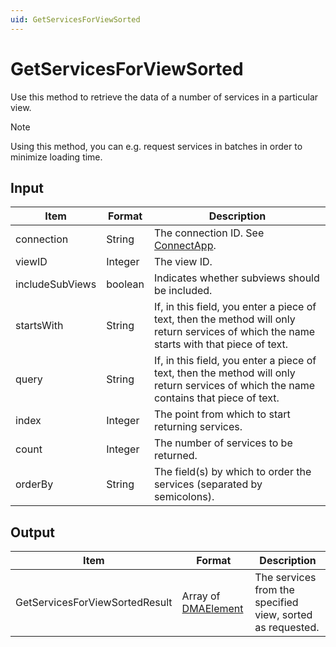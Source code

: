 ```yaml
---
uid: GetServicesForViewSorted
---
```


# GetServicesForViewSorted

Use this method to retrieve the data of a number of services in a particular view.

> [!NOTE]
> Using this method, you can e.g. request services in batches in order to minimize loading time.

## Input

| Item | Format | Description |
|--|--|--|
| connection | String | The connection ID. See [ConnectApp](xref:ConnectApp). |
| viewID     | Integer | The view ID. |
| includeSubViews | boolean | Indicates whether subviews should be included. |
| startsWith      | String | If, in this field, you enter a piece of text, then the method will only return services of which the name starts with that piece of text. |
| query   | String | If, in this field, you enter a piece of text, then the method will only return services of which the name contains that piece of text. |
| index   | Integer | The point from which to start returning services. |
| count   | Integer | The number of services to be returned. |
| orderBy | String | The field(s) by which to order the services (separated by semicolons). |

## Output

| Item | Format | Description |
|--|--|--|
| GetServicesForViewSortedResult | Array of [DMAElement](xref:DMAElement) | The services from the specified view, sorted as requested. |
